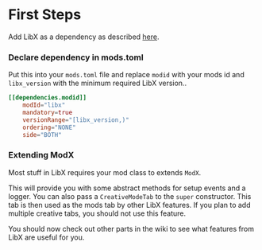 # First Steps

Add LibX as a dependency as described [here](index.md).

### Declare dependency in mods.toml

Put this into your `mods.toml` file and replace `modid` with your mods id and `libx_version` with the minimum required LibX version..

```toml
[[dependencies.modid]]
    modId="libx"
    mandatory=true
    versionRange="[libx_version,)"
    ordering="NONE"
    side="BOTH"
```

### Extending ModX

Most stuff in LibX requires your mod class to extends `ModX`.

This will provide you with some abstract methods for setup events and a logger.
You can also pass a `CreativeModeTab` to the `super` constructor. This tab is then used as the mods tab by other LibX features.
If you plan to add multiple creative tabs, you should not use this feature.

You should now check out other parts in the wiki to see what features from LibX are useful for you.